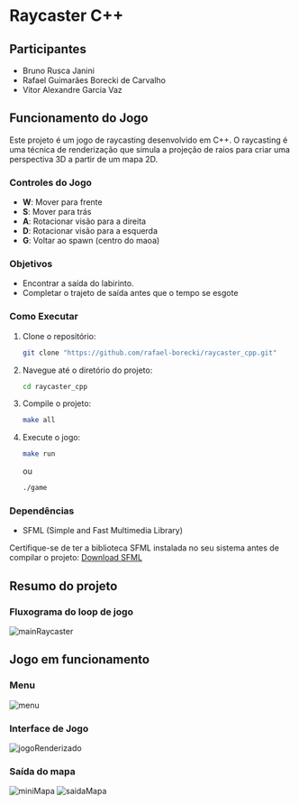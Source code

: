 # Raycaster C++

## Participantes

- Bruno Rusca Janini
- Rafael Guimarães Borecki de Carvalho
- Vitor Alexandre Garcia Vaz

## Funcionamento do Jogo

Este projeto é um jogo de raycasting desenvolvido em C++. O raycasting é uma técnica de renderização que simula a projeção de raios para criar uma perspectiva 3D a partir de um mapa 2D.

### Controles do Jogo

- **W**: Mover para frente
- **S**: Mover para trás
- **A**: Rotacionar visão para a direita
- **D**: Rotacionar visão para a esquerda
- **G**: Voltar ao spawn (centro do maoa)

### Objetivos

- Encontrar a saída do labirinto.
- Completar o trajeto de saída antes que o tempo se esgote

### Como Executar

1. Clone o repositório:
    ```sh
    git clone "https://github.com/rafael-borecki/raycaster_cpp.git"
    ```
2. Navegue até o diretório do projeto:
    ```sh
    cd raycaster_cpp
    ```
3. Compile o projeto:
    ```sh
    make all
    ```
4. Execute o jogo:
    ```sh
    make run
    ```
    ou
   ```sh
   ./game
   ```

   

### Dependências

- SFML (Simple and Fast Multimedia Library)

Certifique-se de ter a biblioteca SFML instalada no seu sistema antes de compilar o projeto: <a href = "https://www.sfml-dev.org/download.php"> Download SFML</a>


## Resumo do projeto

### Fluxograma do loop de jogo
![mainRaycaster](https://github.com/user-attachments/assets/55940140-3069-4e64-83b2-69c19954b2d5)

## Jogo em funcionamento

### Menu
![menu](https://github.com/user-attachments/assets/4091cf8d-d8fa-41c9-b42a-eb191f8a86c9)

### Interface de Jogo
![jogoRenderizado](https://github.com/user-attachments/assets/a13ead60-d8a6-44d6-910f-67bbeacd62fc)

### Saída do mapa
![miniMapa](https://github.com/user-attachments/assets/410a4f19-243d-4c27-8816-0e961f3608a1)
![saidaMapa](https://github.com/user-attachments/assets/175062b5-0619-4359-9a20-23595ae804ec)


